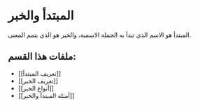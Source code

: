 # المبتدأ والخبر

المبتدأ هو الاسم الذي تبدأ به الجملة الاسمية، والخبر هو الذي يتمم المعنى.

## ملفات هذا القسم:

- [[تعريف المبتدأ]]
- [[تعريف الخبر]]
- [[أنواع الخبر]]
- [[أمثلة المبتدأ والخبر]]
